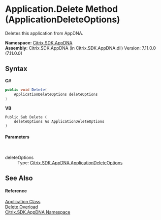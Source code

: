 # Application.Delete Method (ApplicationDeleteOptions)
 

Deletes this application from AppDNA.

**Namespace:**&nbsp;[Citrix.SDK.AppDNA](index.md)<br />**Assembly:**&nbsp;Citrix.SDK.AppDNA (in Citrix.SDK.AppDNA.dll) Version: 7.11.0.0 (7.11.0.0)

## Syntax

**C#**
```csharp
public void Delete(
	ApplicationDeleteOptions deleteOptions
)
```

**VB**
```vbnet
Public Sub Delete ( 
	deleteOptions As ApplicationDeleteOptions
)
```


#### Parameters
&nbsp;<dl><dt>deleteOptions</dt><dd>Type: <a href="9727da4e-1ace-ae2b-513e-f65fcc9ddbac">Citrix.SDK.AppDNA.ApplicationDeleteOptions</a><br /></dd></dl>

## See Also


#### Reference
<a href="1779bfff-4b29-0f26-8a09-10acdd530bbc">Application Class</a><br /><a href="a19fb5f8-95e9-f359-ca3a-5cbe95f6271a">Delete Overload</a><br /><a href="fe2d265b-410b-8b11-1eb4-a790e0b062bf">Citrix.SDK.AppDNA Namespace</a><br />